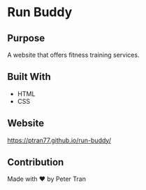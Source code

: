 # Run Buddy

## Purpose
A website that offers fitness training services.

## Built With
* HTML
* CSS

## Website
https://ptran77.github.io/run-buddy/

## Contribution
Made with ❤️ by Peter Tran

